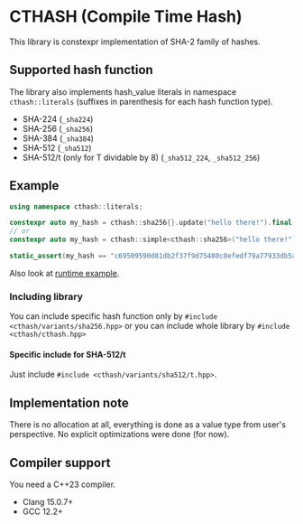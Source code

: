 # CTHASH (Compile Time Hash)

This library is constexpr implementation of SHA-2 family of hashes.

## Supported hash function

The library also implements hash_value literals in namespace `cthash::literals` (suffixes in parenthesis for each hash function type).

* SHA-224 (`_sha224`)
* SHA-256 (`_sha256`)
* SHA-384 (`_sha384`)
* SHA-512 (`_sha512`)
* SHA-512/t (only for T dividable by 8) (`_sha512_224`, `_sha512_256`)

## Example

```c++
using namespace cthash::literals;

constexpr auto my_hash = cthash::sha256{}.update("hello there!").final();
// or
constexpr auto my_hash = cthash::simple<cthash::sha256>("hello there!");

static_assert(my_hash == "c69509590d81db2f37f9d75480c8efedf79a77933db5a8319e52e13bfd9874a3"_sha256);
```

Also look at [runtime example](example.cpp).

### Including library

You can include specific hash function only by `#include <cthash/variants/sha256.hpp>` or you can include whole library by `#include <cthash/cthash.hpp>`

#### Specific include for SHA-512/t

Just include `#include <cthash/variants/sha512/t.hpp>`.

## Implementation note

There is no allocation at all, everything is done as a value type from user's perspective. No explicit optimizations were done (for now).

## Compiler support

You need a C++23 compiler.

* Clang 15.0.7+
* GCC 12.2+ 
